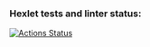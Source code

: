 ### Hexlet tests and linter status:
[![Actions Status](https://github.com/Atatanoff/python-project-lvl1/workflows/hexlet-check/badge.svg)](https://github.com/Atatanoff/python-project-lvl1/actions)